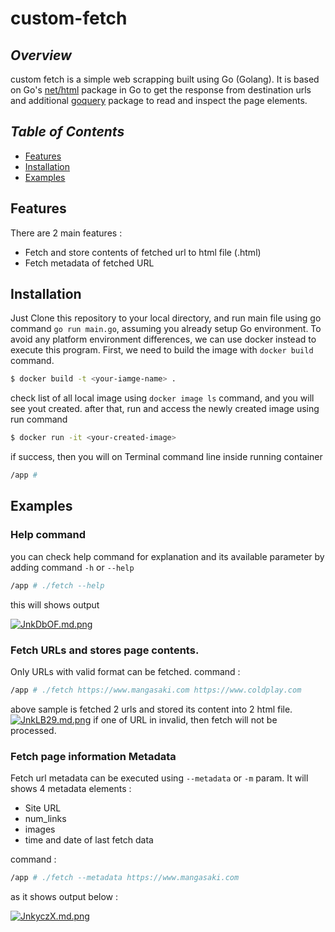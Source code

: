 # custom-fetch
## _Overview_
custom fetch is a simple web scrapping built using Go (Golang). It is based on Go's [net/html](https://pkg.go.dev/net/http) package in Go to get the response from destination urls and additional [goquery](https://github.com/PuerkitoBio/goquery) package to read and inspect the page elements. 

## _Table of Contents_
- [Features](#features)
- [Installation](#installation)
- [Examples](#examples)

## Features
There are 2 main features :
- Fetch and store contents of fetched url to html file (.html)
- Fetch metadata of fetched URL

## Installation
Just Clone this repository to your local directory, and run main file using go command `go run main.go`, assuming you already setup Go environment. To avoid any platform environment differences, we can use docker instead to execute this program. First, we need to build the image with `docker build` command.

```sh
$ docker build -t <your-iamge-name> .
```
check list of all local image using `docker image ls` command, and you will see yout <your-image-name> created.
after that, run and access the newly created image using run command
```sh
$ docker run -it <your-created-image> 
```
if success, then you will on Terminal command line inside running container
```sh
/app # 
```

## Examples
### Help command 
you can check help command for explanation and its available parameter by adding command `-h` or `--help`
```sh
/app # ./fetch --help
``` 
this will shows output

[![JnkDbOF.md.png](https://iili.io/JnkDbOF.md.png)](https://freeimage.host/i/JnkDbOF)

### Fetch URLs and stores page contents. 
Only URLs with valid format can be fetched. 
command : 
```sh
/app # ./fetch https://www.mangasaki.com https://www.coldplay.com
```
above sample is fetched 2 urls and stored its content into 2 html file. 
[![JnkLB29.md.png](https://iili.io/JnkLB29.md.png)](https://freeimage.host/i/JnkLB29)
if one of URL in invalid, then fetch will not be processed. 

### Fetch page information Metadata
Fetch url metadata can be executed using `--metadata` or `-m` param. It will shows 4 metadata elements :
- Site URL
- num_links
- images
- time and date of last fetch data

command : 
```sh
/app # ./fetch --metadata https://www.mangasaki.com
```

as it shows output below :

[![JnkyczX.md.png](https://iili.io/JnkyczX.md.png)](https://freeimage.host/i/JnkyczX)
